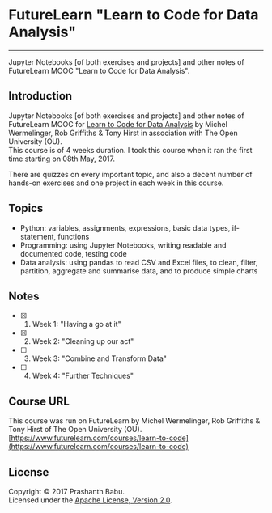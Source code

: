 # FutureLearn "Learn to Code for Data Analysis"
---

Jupyter Notebooks [of both exercises and projects] and other notes of FutureLearn MOOC "Learn to Code for Data Analysis".


## Introduction
Jupyter Notebooks [of both exercises and projects] and other notes of FutureLearn MOOC for [Learn to Code for Data Analysis](https://www.futurelearn.com/courses/learn-to-code) by Michel Wermelinger, Rob Griffiths & Tony Hirst in association with The Open University (OU).<br>
This course is of 4 weeks duration. I took this course when it ran the first time starting on 08th May, 2017.<br>

There are quizzes on every important topic, and also a decent number of hands-on exercises and one project in each week in this course.


## Topics
* Python: variables, assignments, expressions, basic data types, if-statement, functions
* Programming: using Jupyter Notebooks, writing readable and documented code, testing code
* Data analysis: using pandas to read CSV and Excel files, to clean, filter, partition, aggregate and summarise data, and to produce simple charts


## Notes
- [x]  1. Week 1: "Having a go at it"
- [x]  2. Week 2: "Cleaning up our act"
- [ ]  3. Week 3: "Combine and Transform Data"
- [ ]  4. Week 4: "Further Techniques"


## Course URL
This course was run on FutureLearn by Michel Wermelinger, Rob Griffiths & Tony Hirst of The Open University (OU).
[https://www.futurelearn.com/courses/learn-to-code](https://www.futurelearn.com/courses/learn-to-code)


## License
Copyright &copy; 2017 Prashanth Babu.<br>
Licensed under the [Apache License, Version 2.0](LICENSE).

